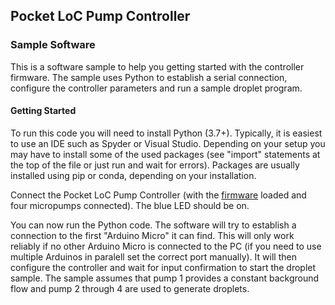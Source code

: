 ## Pocket LoC Pump Controller

### Sample Software
This is a software sample to help you getting started with the controller firmware. The sample uses Python to establish a serial connection, configure the controller parameters and run a sample droplet program.

#### Getting Started
To run this code you will need to install Python (3.7+). Typically, it is easiest to use an IDE such as Spyder or Visual Studio. Depending on your setup you may have to install some of the used packages (see "import" statements at the top of the file or just run and wait for errors). Packages are usually installed using pip or conda, depending on your installation.

Connect the Pocket LoC Pump Controller (with the [firmware](https://github.com/Pocket-LoC/Pump-Controller/tree/main/Firmware) loaded and four micropumps connected). The blue LED should be on.

You can now run the Python code. The software will try to establish a connection to the first "Arduino Micro" it can find. This will only work reliably if no other Arduino Micro is connected to the PC (if you need to use multiple Arduinos in paralell set the correct port manually). It will then configure the controller and wait for input confirmation to start the droplet sample. The sample assumes that pump 1 provides a constant background flow and pump 2 through 4 are used to generate droplets.

